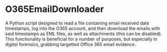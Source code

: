 # O365EmailDownloader
A Python script designed to read a file containing email received date timestamps, log into the O365 account, and then download the emails with said timestamps as EML files, as well as attachments (this can be disabled).  This functionality is beneficial for a number of purposes, but especially in digital forensics, grabbing targetted Office 365 email evidence.
